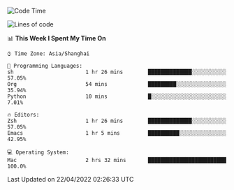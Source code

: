 <!--START_SECTION:waka-->
![Code Time](http://img.shields.io/badge/Code%20Time-698%20hrs%2029%20mins-blue)

![Lines of code](https://img.shields.io/badge/From%20Hello%20World%20I%27ve%20Written-22%20Thousand%20lines%20of%20code-blue)

📊 **This Week I Spent My Time On** 

```text
⌚︎ Time Zone: Asia/Shanghai

💬 Programming Languages: 
sh                       1 hr 26 mins        ██████████████░░░░░░░░░░░   57.05% 
Org                      54 mins             █████████░░░░░░░░░░░░░░░░   35.94% 
Python                   10 mins             █░░░░░░░░░░░░░░░░░░░░░░░░   7.01%

🔥 Editors: 
Zsh                      1 hr 26 mins        ██████████████░░░░░░░░░░░   57.05% 
Emacs                    1 hr 5 mins         ██████████░░░░░░░░░░░░░░░   42.95%

💻 Operating System: 
Mac                      2 hrs 32 mins       █████████████████████████   100.0%

```


 Last Updated on 22/04/2022 02:26:33 UTC
<!--END_SECTION:waka-->
